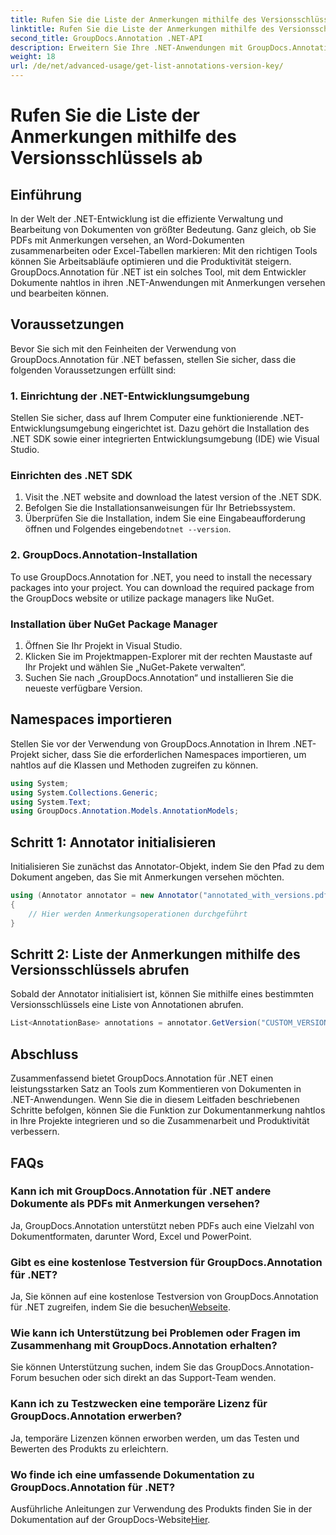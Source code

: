 ```yaml
---
title: Rufen Sie die Liste der Anmerkungen mithilfe des Versionsschlüssels ab
linktitle: Rufen Sie die Liste der Anmerkungen mithilfe des Versionsschlüssels ab
second_title: GroupDocs.Annotation .NET-API
description: Erweitern Sie Ihre .NET-Anwendungen mit GroupDocs.Annotation für eine nahtlose Dokumentanmerkung. Befolgen Sie unsere Schritt-für-Schritt-Anleitung für eine effektive Integration.
weight: 18
url: /de/net/advanced-usage/get-list-annotations-version-key/
---
```


# Rufen Sie die Liste der Anmerkungen mithilfe des Versionsschlüssels ab

## Einführung
In der Welt der .NET-Entwicklung ist die effiziente Verwaltung und Bearbeitung von Dokumenten von größter Bedeutung. Ganz gleich, ob Sie PDFs mit Anmerkungen versehen, an Word-Dokumenten zusammenarbeiten oder Excel-Tabellen markieren: Mit den richtigen Tools können Sie Arbeitsabläufe optimieren und die Produktivität steigern. GroupDocs.Annotation für .NET ist ein solches Tool, mit dem Entwickler Dokumente nahtlos in ihren .NET-Anwendungen mit Anmerkungen versehen und bearbeiten können.
## Voraussetzungen
Bevor Sie sich mit den Feinheiten der Verwendung von GroupDocs.Annotation für .NET befassen, stellen Sie sicher, dass die folgenden Voraussetzungen erfüllt sind:
### 1. Einrichtung der .NET-Entwicklungsumgebung
Stellen Sie sicher, dass auf Ihrem Computer eine funktionierende .NET-Entwicklungsumgebung eingerichtet ist. Dazu gehört die Installation des .NET SDK sowie einer integrierten Entwicklungsumgebung (IDE) wie Visual Studio.
### Einrichten des .NET SDK
1. Visit the .NET website and download the latest version of the .NET SDK.
2. Befolgen Sie die Installationsanweisungen für Ihr Betriebssystem.
3.  Überprüfen Sie die Installation, indem Sie eine Eingabeaufforderung öffnen und Folgendes eingeben`dotnet --version`.
### 2. GroupDocs.Annotation-Installation
To use GroupDocs.Annotation for .NET, you need to install the necessary packages into your project. You can download the required package from the GroupDocs website or utilize package managers like NuGet.
### Installation über NuGet Package Manager
1. Öffnen Sie Ihr Projekt in Visual Studio.
2. Klicken Sie im Projektmappen-Explorer mit der rechten Maustaste auf Ihr Projekt und wählen Sie „NuGet-Pakete verwalten“.
3. Suchen Sie nach „GroupDocs.Annotation“ und installieren Sie die neueste verfügbare Version.

## Namespaces importieren
Stellen Sie vor der Verwendung von GroupDocs.Annotation in Ihrem .NET-Projekt sicher, dass Sie die erforderlichen Namespaces importieren, um nahtlos auf die Klassen und Methoden zugreifen zu können.
```csharp
using System;
using System.Collections.Generic;
using System.Text;
using GroupDocs.Annotation.Models.AnnotationModels;
```
## Schritt 1: Annotator initialisieren
Initialisieren Sie zunächst das Annotator-Objekt, indem Sie den Pfad zu dem Dokument angeben, das Sie mit Anmerkungen versehen möchten.
```csharp
using (Annotator annotator = new Annotator("annotated_with_versions.pdf"))
{
    // Hier werden Anmerkungsoperationen durchgeführt
}
```
## Schritt 2: Liste der Anmerkungen mithilfe des Versionsschlüssels abrufen
Sobald der Annotator initialisiert ist, können Sie mithilfe eines bestimmten Versionsschlüssels eine Liste von Annotationen abrufen.
```csharp
List<AnnotationBase> annotations = annotator.GetVersion("CUSTOM_VERSION");
```

## Abschluss
Zusammenfassend bietet GroupDocs.Annotation für .NET einen leistungsstarken Satz an Tools zum Kommentieren von Dokumenten in .NET-Anwendungen. Wenn Sie die in diesem Leitfaden beschriebenen Schritte befolgen, können Sie die Funktion zur Dokumentanmerkung nahtlos in Ihre Projekte integrieren und so die Zusammenarbeit und Produktivität verbessern.
## FAQs
### Kann ich mit GroupDocs.Annotation für .NET andere Dokumente als PDFs mit Anmerkungen versehen?
Ja, GroupDocs.Annotation unterstützt neben PDFs auch eine Vielzahl von Dokumentformaten, darunter Word, Excel und PowerPoint.
### Gibt es eine kostenlose Testversion für GroupDocs.Annotation für .NET?
 Ja, Sie können auf eine kostenlose Testversion von GroupDocs.Annotation für .NET zugreifen, indem Sie die besuchen[Webseite](https://releases.groupdocs.com/annotation/net/).
### Wie kann ich Unterstützung bei Problemen oder Fragen im Zusammenhang mit GroupDocs.Annotation erhalten?
Sie können Unterstützung suchen, indem Sie das GroupDocs.Annotation-Forum besuchen oder sich direkt an das Support-Team wenden.
### Kann ich zu Testzwecken eine temporäre Lizenz für GroupDocs.Annotation erwerben?
Ja, temporäre Lizenzen können erworben werden, um das Testen und Bewerten des Produkts zu erleichtern.
### Wo finde ich eine umfassende Dokumentation zu GroupDocs.Annotation für .NET?
 Ausführliche Anleitungen zur Verwendung des Produkts finden Sie in der Dokumentation auf der GroupDocs-Website[Hier]( https://tutorials.groupdocs.com/annotation/net/).